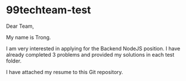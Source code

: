 # 99techteam-test
Dear Team,

My name is Trong.

I am very interested in applying for the Backend NodeJS position. 
I have already completed 3 problems and provided my solutions in each test folder.

I have attached my resume to this Git repository.